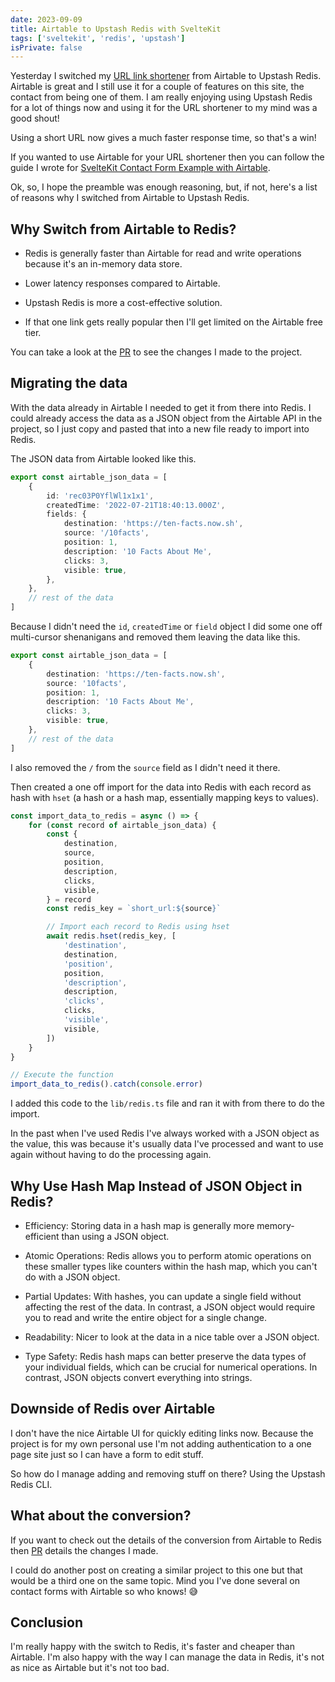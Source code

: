 ```yaml
---
date: 2023-09-09
title: Airtable to Upstash Redis with SvelteKit
tags: ['sveltekit', 'redis', 'upstash']
isPrivate: false
---
```


Yesterday I switched my [URL link shortener](https://ss10.dev/links)
from Airtable to Upstash Redis. Airtable is great and I still use it
for a couple of features on this site, the contact from being one of
them. I am really enjoying using Upstash Redis for a lot of things now
and using it for the URL shortener to my mind was a good shout!

Using a short URL now gives a much faster response time, so that's a
win!

If you wanted to use Airtable for your URL shortener then you can
follow the guide I wrote for [SvelteKit Contact Form Example with Airtable].

Ok, so, I hope the preamble was enough reasoning, but, if not, here's
a list of reasons why I switched from Airtable to Upstash Redis.

## Why Switch from Airtable to Redis?

- Redis is generally faster than Airtable for read and write
  operations because it's an in-memory data store.

- Lower latency responses compared to Airtable.

- Upstash Redis is more a cost-effective solution.

- If that one link gets really popular then I'll get limited on the
  Airtable free tier.

You can take a look at the [PR] to see the changes I made to the
project.

## Migrating the data

With the data already in Airtable I needed to get it from there into
Redis. I could already access the data as a JSON object from the
Airtable API in the project, so I just copy and pasted that into a new
file ready to import into Redis.

The JSON data from Airtable looked like this.

```ts
export const airtable_json_data = [
	{
		id: 'rec03P0YflWl1x1x1',
		createdTime: '2022-07-21T18:40:13.000Z',
		fields: {
			destination: 'https://ten-facts.now.sh',
			source: '/10facts',
			position: 1,
			description: '10 Facts About Me',
			clicks: 3,
			visible: true,
		},
	},
	// rest of the data
]
```

Because I didn't need the `id`, `createdTime` or `field` object I did
some one off multi-cursor shenanigans and removed them leaving the
data like this.

```ts
export const airtable_json_data = [
	{
		destination: 'https://ten-facts.now.sh',
		source: '10facts',
		position: 1,
		description: '10 Facts About Me',
		clicks: 3,
		visible: true,
	},
	// rest of the data
]
```

I also removed the `/` from the `source` field as I didn't need it
there.

Then created a one off import for the data into Redis with each record
as hash with `hset` (a hash or a hash map, essentially mapping keys to
values).

```ts
const import_data_to_redis = async () => {
	for (const record of airtable_json_data) {
		const {
			destination,
			source,
			position,
			description,
			clicks,
			visible,
		} = record
		const redis_key = `short_url:${source}`

		// Import each record to Redis using hset
		await redis.hset(redis_key, [
			'destination',
			destination,
			'position',
			position,
			'description',
			description,
			'clicks',
			clicks,
			'visible',
			visible,
		])
	}
}

// Execute the function
import_data_to_redis().catch(console.error)
```

I added this code to the `lib/redis.ts` file and ran it with from
there to do the import.

In the past when I've used Redis I've always worked with a JSON object
as the value, this was because it's usually data I've processed and
want to use again without having to do the processing again.

## Why Use Hash Map Instead of JSON Object in Redis?

- Efficiency: Storing data in a hash map is generally more
  memory-efficient than using a JSON object.

- Atomic Operations: Redis allows you to perform atomic operations on
  these smaller types like counters within the hash map, which you
  can't do with a JSON object.

- Partial Updates: With hashes, you can update a single field without
  affecting the rest of the data. In contrast, a JSON object would
  require you to read and write the entire object for a single change.

- Readability: Nicer to look at the data in a nice table over a JSON
  object.

- Type Safety: Redis hash maps can better preserve the data types of
  your individual fields, which can be crucial for numerical
  operations. In contrast, JSON objects convert everything into
  strings.

## Downside of Redis over Airtable

I don't have the nice Airtable UI for quickly editing links now.
Because the project is for my own personal use I'm not adding
authentication to a one page site just so I can have a form to edit
stuff.

So how do I manage adding and removing stuff on there? Using the
Upstash Redis CLI.

## What about the conversion?

If you want to check out the details of the conversion from Airtable
to Redis then [PR] details the changes I made.

I could do another post on creating a similar project to this one but
that would be a third one on the same topic. Mind you I've done
several on contact forms with Airtable so who knows! 😅

## Conclusion

I'm really happy with the switch to Redis, it's faster and cheaper
than Airtable. I'm also happy with the way I can manage the data in
Redis, it's not as nice as Airtable but it's not too bad.

<!-- Links -->

[SvelteKit Contact Form Example with Airtable]:
	https://scottspence.com/posts/sveltekit-contact-form-example-with-airtable
[PR]: https://github.com/spences10/sveltekit-short-urls/pull/265
